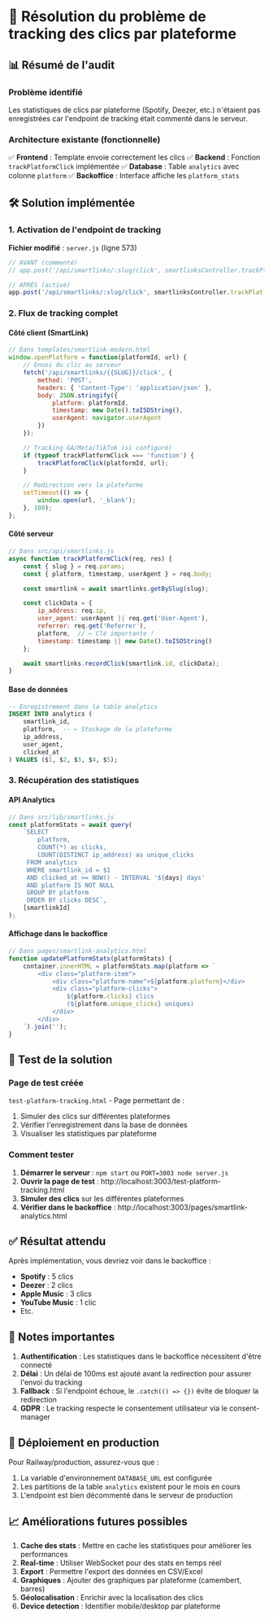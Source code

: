 # 🔧 Résolution du problème de tracking des clics par plateforme

## 📊 Résumé de l'audit

### Problème identifié
Les statistiques de clics par plateforme (Spotify, Deezer, etc.) n'étaient pas enregistrées car l'endpoint de tracking était commenté dans le serveur.

### Architecture existante (fonctionnelle)
✅ **Frontend** : Template envoie correctement les clics
✅ **Backend** : Fonction `trackPlatformClick` implémentée
✅ **Database** : Table `analytics` avec colonne `platform`
✅ **Backoffice** : Interface affiche les `platform_stats`

## 🛠️ Solution implémentée

### 1. Activation de l'endpoint de tracking
**Fichier modifié** : `server.js` (ligne 573)
```javascript
// AVANT (commenté)
// app.post('/api/smartlinks/:slug/click', smartlinksController.trackPlatformClick);

// APRÈS (activé)
app.post('/api/smartlinks/:slug/click', smartlinksController.trackPlatformClick);
```

### 2. Flux de tracking complet

#### Côté client (SmartLink)
```javascript
// Dans templates/smartlink-modern.html
window.openPlatform = function(platformId, url) {
    // Envoi du clic au serveur
    fetch('/api/smartlinks/{{SLUG}}/click', {
        method: 'POST',
        headers: { 'Content-Type': 'application/json' },
        body: JSON.stringify({
            platform: platformId,
            timestamp: new Date().toISOString(),
            userAgent: navigator.userAgent
        })
    });

    // Tracking GA/Meta/TikTok (si configuré)
    if (typeof trackPlatformClick === 'function') {
        trackPlatformClick(platformId, url);
    }

    // Redirection vers la plateforme
    setTimeout(() => {
        window.open(url, '_blank');
    }, 100);
};
```

#### Côté serveur
```javascript
// Dans src/api/smartlinks.js
async function trackPlatformClick(req, res) {
    const { slug } = req.params;
    const { platform, timestamp, userAgent } = req.body;

    const smartlink = await smartlinks.getBySlug(slug);

    const clickData = {
        ip_address: req.ip,
        user_agent: userAgent || req.get('User-Agent'),
        referrer: req.get('Referrer'),
        platform,  // ← Clé importante !
        timestamp: timestamp || new Date().toISOString()
    };

    await smartlinks.recordClick(smartlink.id, clickData);
}
```

#### Base de données
```sql
-- Enregistrement dans la table analytics
INSERT INTO analytics (
    smartlink_id,
    platform,  -- ← Stockage de la plateforme
    ip_address,
    user_agent,
    clicked_at
) VALUES ($1, $2, $3, $4, $5);
```

### 3. Récupération des statistiques

#### API Analytics
```javascript
// Dans src/lib/smartlinks.js
const platformStats = await query(
    `SELECT
        platform,
        COUNT(*) as clicks,
        COUNT(DISTINCT ip_address) as unique_clicks
     FROM analytics
     WHERE smartlink_id = $1
     AND clicked_at >= NOW() - INTERVAL '${days} days'
     AND platform IS NOT NULL
     GROUP BY platform
     ORDER BY clicks DESC`,
    [smartlinkId]
);
```

#### Affichage dans le backoffice
```javascript
// Dans pages/smartlink-analytics.html
function updatePlatformStats(platformStats) {
    container.innerHTML = platformStats.map(platform => `
        <div class="platform-item">
            <div class="platform-name">${platform.platform}</div>
            <div class="platform-clicks">
                ${platform.clicks} clics
                (${platform.unique_clicks} uniques)
            </div>
        </div>
    `).join('');
}
```

## 🧪 Test de la solution

### Page de test créée
`test-platform-tracking.html` - Page permettant de :
1. Simuler des clics sur différentes plateformes
2. Vérifier l'enregistrement dans la base de données
3. Visualiser les statistiques par plateforme

### Comment tester
1. **Démarrer le serveur** : `npm start` ou `PORT=3003 node server.js`
2. **Ouvrir la page de test** : http://localhost:3003/test-platform-tracking.html
3. **Simuler des clics** sur les différentes plateformes
4. **Vérifier dans le backoffice** : http://localhost:3003/pages/smartlink-analytics.html

## ✅ Résultat attendu

Après implémentation, vous devriez voir dans le backoffice :
- **Spotify** : 5 clics
- **Deezer** : 2 clics
- **Apple Music** : 3 clics
- **YouTube Music** : 1 clic
- Etc.

## 📝 Notes importantes

1. **Authentification** : Les statistiques dans le backoffice nécessitent d'être connecté
2. **Délai** : Un délai de 100ms est ajouté avant la redirection pour assurer l'envoi du tracking
3. **Fallback** : Si l'endpoint échoue, le `.catch(() => {})` évite de bloquer la redirection
4. **GDPR** : Le tracking respecte le consentement utilisateur via le consent-manager

## 🚀 Déploiement en production

Pour Railway/production, assurez-vous que :
1. La variable d'environnement `DATABASE_URL` est configurée
2. Les partitions de la table `analytics` existent pour le mois en cours
3. L'endpoint est bien décommenté dans le serveur de production

## 📈 Améliorations futures possibles

1. **Cache des stats** : Mettre en cache les statistiques pour améliorer les performances
2. **Real-time** : Utiliser WebSocket pour des stats en temps réel
3. **Export** : Permettre l'export des données en CSV/Excel
4. **Graphiques** : Ajouter des graphiques par plateforme (camembert, barres)
5. **Géolocalisation** : Enrichir avec la localisation des clics
6. **Device detection** : Identifier mobile/desktop par plateforme